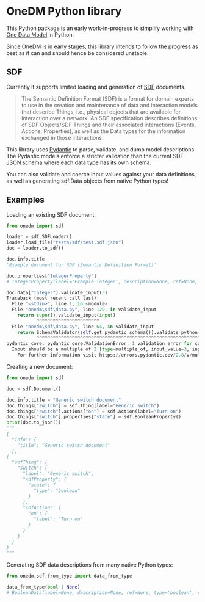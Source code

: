 # OneDM Python library

This Python package is an early work-in-progress to simplify working with
[One Data Model](https://onedm.org/) in Python.

Since OneDM is in early stages, this library intends to follow the progress
as best as it can and should hence be considered unstable.


## SDF

Currently it supports limited loading and generation of
[SDF](https://ietf-wg-asdf.github.io/SDF/sdf.html) documents.

> The Semantic Definition Format (SDF) is a format for domain experts to use in
> the creation and maintenance of data and interaction models that describe Things,
> i.e., physical objects that are available for interaction over a network.
> An SDF specification describes definitions of SDF Objects/SDF Things and their
> associated interactions (Events, Actions, Properties), as well as the Data types
> for the information exchanged in those interactions.

This library uses [Pydantic](https://docs.pydantic.dev/) to parse, validate,
and dump model descriptions. The Pydantic models enforce a stricter validation
than the current SDF JSON schema where each data type has its own schema.

You can also validate and coerce input values against your data definitions, as
well as generating sdf.Data objects from native Python types!


## Examples

Loading an existing SDF document:

```python
from onedm import sdf

loader = sdf.SDFLoader()
loader.load_file("tests/sdf/test.sdf.json")
doc = loader.to_sdf()

doc.info.title        
'Example document for SDF (Semantic Definition Format)'

doc.properties["IntegerProperty"]
# IntegerProperty(label='Example integer', description=None, ref=None, type='integer', sdf_type=None, nullable=False, const=None, default=None, choices=None, unit=None, minimum=-2, maximum=2, exclusive_minimum=None, exclusive_maximum=None, multiple_of=2, observable=True, readable=True, writable=True, sdf_required=None)

doc.data["Integer"].validate_input(3)
Traceback (most recent call last):
  File "<stdin>", line 1, in <module>
  File "onedm\sdf\data.py", line 129, in validate_input
    return super().validate_input(input)
           ^^^^^^^^^^^^^^^^^^^^^^^
  File "onedm\sdf\data.py", line 64, in validate_input
    return SchemaValidator(self.get_pydantic_schema()).validate_python(input)
           ^^^^^^^^^^^^^^^^^^^^^^^^^^^^^^^^^^^^^^^^^^^^^^^^^^^^^^^^^^^^^^^^^^
pydantic_core._pydantic_core.ValidationError: 1 validation error for constrained-int
  Input should be a multiple of 2 [type=multiple_of, input_value=3, input_type=int]
    For further information visit https://errors.pydantic.dev/2.8/v/multiple_of
```

Creating a new document:

```python
from onedm import sdf

doc = sdf.Document()

doc.info.title = "Generic switch document"
doc.things["switch"] = sdf.Thing(label="Generic switch")
doc.things["switch"].actions["on"] = sdf.Action(label="Turn on")
doc.things["switch"].properties["state"] = sdf.BooleanProperty()
print(doc.to_json())
"""
{
  "info": {
    "title": "Generic switch document"
  },
{
  "sdfThing": {
    "switch": {
      "label": "Generic switch",
      "sdfProperty": {
        "state": {
          "type": "boolean"
        }
      },
      "sdfAction": {
        "on": {
          "label": "Turn on"
        }
      }
    }
  }
}
"""
```

Generating SDF data descriptions from many native Python types:

```python
from onedm.sdf.from_type import data_from_type

data_from_type(bool | None) 
# BooleanData(label=None, description=None, ref=None, type='boolean', sdf_type=None, nullable=True, const=None, default=None, choices=None)
```
